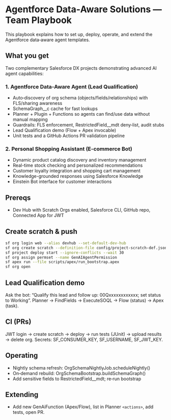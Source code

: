 # Agentforce Data‑Aware Solutions — Team Playbook

This playbook explains how to set up, deploy, operate, and extend the Agentforce data‑aware agent templates.

## What you get
Two complementary Salesforce DX projects demonstrating advanced AI agent capabilities:

### 1. Agentforce Data-Aware Agent (Lead Qualification)
- Auto‑discovery of org schema (objects/fields/relationships) with FLS/sharing awareness
- SchemaGraph__c cache for fast lookups
- Planner + Plugin + Functions so agents can find/use data without manual mapping
- Guardrails: FLS enforcement, RestrictedField__mdt deny‑list, audit stubs
- Lead Qualification demo (Flow + Apex invocable)
- Unit tests and a GitHub Actions PR validation pipeline

### 2. Personal Shopping Assistant (E-commerce Bot)
- Dynamic product catalog discovery and inventory management
- Real-time stock checking and personalized recommendations
- Customer loyalty integration and shopping cart management
- Knowledge-grounded responses using Salesforce Knowledge
- Einstein Bot interface for customer interactions

## Prereqs
- Dev Hub with Scratch Orgs enabled, Salesforce CLI, GitHub repo, Connected App for JWT

## Create scratch & push
```bash
sf org login web --alias devhub --set-default-dev-hub
sf org create scratch --definition-file config/project-scratch-def.json --alias agent-data-aware --set-default --duration-days 7 --wait 10
sf project deploy start --ignore-conflicts --wait 30
sf org assign permset --name GenAIAgentPermission
sf apex run --file scripts/apex/run_bootstrap.apex
sf org open
```

## Lead Qualification demo
Ask the bot: “Qualify this lead and follow up: 00Qxxxxxxxxxxxx; set status to Working”. Planner → FindFields → ExecuteSOQL → Flow (status) → Apex (task).

## CI (PRs)
JWT login → create scratch → deploy → run tests (JUnit) → upload results → delete org. Secrets: SF_CONSUMER_KEY, SF_USERNAME, SF_JWT_KEY.

## Operating
- Nightly schema refresh: OrgSchemaNightlyJob.scheduleNightly()
- On‑demand rebuild: OrgSchemaBootstrap.buildSchemaGraph()
- Add sensitive fields to RestrictedField__mdt; re‑run bootstrap

## Extending
- Add new GenAiFunction (Apex/Flow), list in Planner `<actions>`, add tests, open PR.
